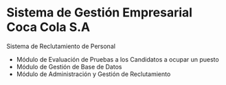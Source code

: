 # Sistema de Gestión Empresarial Coca Cola S.A

Sistema de Reclutamiento de Personal 
- Módulo de Evaluación de Pruebas a los Candidatos a ocupar un puesto
- Módulo de Gestión de Base de Datos
- Módulo de Administración y Gestión de Reclutamiento
